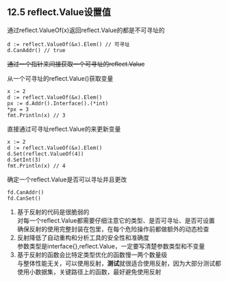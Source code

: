 

## 12.5 reflect.Value设置值
通过reflect.ValueOf(x)返回reflect.Value的都是不可寻址的
```
d := reflect.ValueOf(&x).Elem() // 可寻址
d.CanAddr() // true
```

~~通过一个指针来间接获取一个可寻址的reflect.Value~~

从一个可寻址的reflect.Value()获取变量
```
x := 2
d := reflect.ValueOf(&x).Elem()
px := d.Addr().Interface().(*int)
*px = 3
fmt.Println(x) // 3
```

直接通过可寻址reflect.Value的来更新变量
```
x := 2
d := reflect.ValueOf(&x).Elem()
d.Set(reflect.ValueOf(4))
d.SetInt(3)
fmt.Println(x) // 4
```

确定一个reflect.Value是否可以寻址并且更改
```
fd.CanAddr()
fd.CanSet()
```

1. 基于反射的代码是很脆弱的  
对每一个reflect.Value都需要仔细注意它的类型、是否可寻址、是否可设置  
确保反射的使用完整封装在包里，在每个危险操作前都做额外的动态检查
2. 反射降低了自动重构和分析工具的安全性和准确度  
参数类型是interface{},reflect.Value，一定要写清楚参数类型和不变量
3. 基于反射的函数会比特定类型优化的函数慢一两个数量级  
与整体性能无关，可以使用反射，**测试**就很适合使用反射，因为大部分测试都使用小数据集，关键路径上的函数，最好避免使用反射